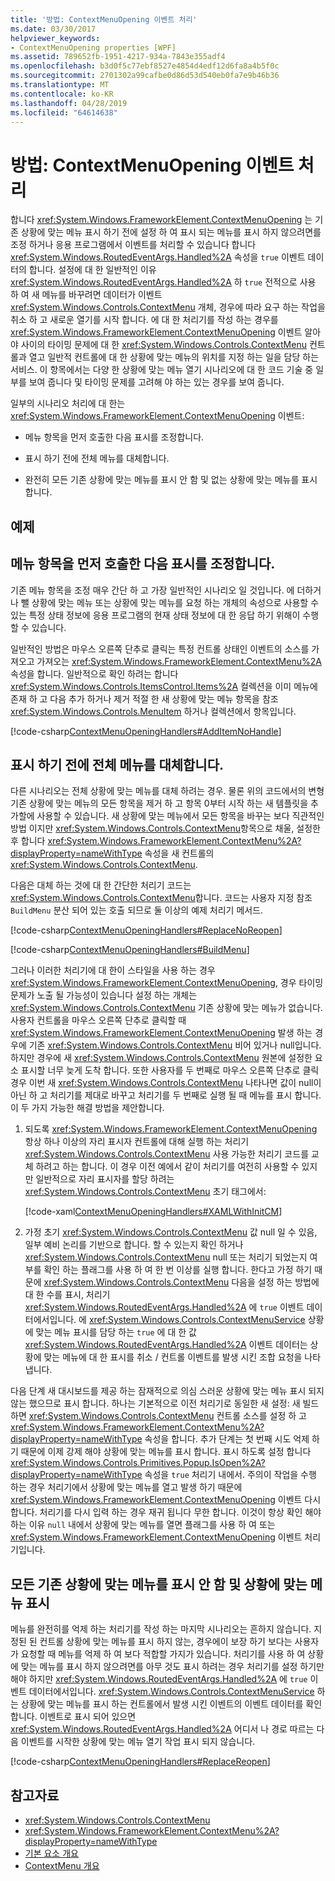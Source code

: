 ```yaml
---
title: '방법: ContextMenuOpening 이벤트 처리'
ms.date: 03/30/2017
helpviewer_keywords:
- ContextMenuOpening properties [WPF]
ms.assetid: 789652fb-1951-4217-934a-7843e355adf4
ms.openlocfilehash: b3d0f5c77ebf8527e4854d4edf12d6fa8a4b5f0c
ms.sourcegitcommit: 2701302a99cafbe0d86d53d540eb0fa7e9b46b36
ms.translationtype: MT
ms.contentlocale: ko-KR
ms.lasthandoff: 04/28/2019
ms.locfileid: "64614638"
---
```

# <a name="how-to-handle-the-contextmenuopening-event"></a>방법: ContextMenuOpening 이벤트 처리
합니다 <xref:System.Windows.FrameworkElement.ContextMenuOpening> 는 기존 상황에 맞는 메뉴 표시 하기 전에 설정 하 여 표시 되는 메뉴를 표시 하지 않으려면를 조정 하거나 응용 프로그램에서 이벤트를 처리할 수 있습니다 합니다 <xref:System.Windows.RoutedEventArgs.Handled%2A> 속성을 `true` 이벤트 데이터의 합니다. 설정에 대 한 일반적인 이유 <xref:System.Windows.RoutedEventArgs.Handled%2A> 하 `true` 전적으로 사용 하 여 새 메뉴를 바꾸려면 데이터가 이벤트 <xref:System.Windows.Controls.ContextMenu> 개체, 경우에 따라 요구 하는 작업을 취소 하 고 새로운 열기를 시작 합니다. 에 대 한 처리기를 작성 하는 경우를 <xref:System.Windows.FrameworkElement.ContextMenuOpening> 이벤트 알아야 사이의 타이밍 문제에 대 한 <xref:System.Windows.Controls.ContextMenu> 컨트롤과 열고 일반적 컨트롤에 대 한 상황에 맞는 메뉴의 위치를 지정 하는 일을 담당 하는 서비스. 이 항목에서는 다양 한 상황에 맞는 메뉴 열기 시나리오에 대 한 코드 기술 중 일부를 보여 줍니다 및 타이밍 문제를 고려해 야 하는 있는 경우를 보여 줍니다.  
  
 일부의 시나리오 처리에 대 한는 <xref:System.Windows.FrameworkElement.ContextMenuOpening> 이벤트:  
  
- 메뉴 항목을 먼저 호출한 다음 표시를 조정합니다.  
  
- 표시 하기 전에 전체 메뉴를 대체합니다.  
  
- 완전히 모든 기존 상황에 맞는 메뉴를 표시 안 함 및 없는 상황에 맞는 메뉴를 표시 합니다.  
  
## <a name="example"></a>예제  
  
## <a name="adjusting-the-menu-items-before-display"></a>메뉴 항목을 먼저 호출한 다음 표시를 조정합니다.  
 기존 메뉴 항목을 조정 매우 간단 하 고 가장 일반적인 시나리오 일 것입니다. 에 더하거나 뺄 상황에 맞는 메뉴 또는 상황에 맞는 메뉴를 요청 하는 개체의 속성으로 사용할 수 있는 특정 상태 정보에 응용 프로그램의 현재 상태 정보에 대 한 응답 하기 위해이 수행할 수 있습니다.  
  
 일반적인 방법은 마우스 오른쪽 단추로 클릭는 특정 컨트롤 상태인 이벤트의 소스를 가져오고 가져오는 <xref:System.Windows.FrameworkElement.ContextMenu%2A> 속성을 합니다. 일반적으로 확인 하려는 합니다 <xref:System.Windows.Controls.ItemsControl.Items%2A> 컬렉션을 이미 메뉴에 존재 하 고 다음 추가 하거나 제거 적절 한 새 상황에 맞는 메뉴 항목을 참조 <xref:System.Windows.Controls.MenuItem> 하거나 컬렉션에서 항목입니다.  
  
 [!code-csharp[ContextMenuOpeningHandlers#AddItemNoHandle](~/samples/snippets/csharp/VS_Snippets_Wpf/ContextMenuOpeningHandlers/CSharp/Pane1.xaml.cs#additemnohandle)]  
  
## <a name="replacing-the-entire-menu-before-display"></a>표시 하기 전에 전체 메뉴를 대체합니다.  
 다른 시나리오는 전체 상황에 맞는 메뉴를 대체 하려는 경우. 물론 위의 코드에서의 변형 기존 상황에 맞는 메뉴의 모든 항목을 제거 하 고 항목 0부터 시작 하는 새 템플릿을 추가할에 사용할 수 있습니다. 새 상황에 맞는 메뉴에서 모든 항목을 바꾸는 보다 직관적인 방법 이지만 <xref:System.Windows.Controls.ContextMenu>항목으로 채울, 설정한 후 합니다 <xref:System.Windows.FrameworkElement.ContextMenu%2A?displayProperty=nameWithType> 속성을 새 컨트롤의 <xref:System.Windows.Controls.ContextMenu>.  
  
 다음은 대체 하는 것에 대 한 간단한 처리기 코드는 <xref:System.Windows.Controls.ContextMenu>합니다. 코드는 사용자 지정 참조 `BuildMenu` 분산 되어 있는 호출 되므로 둘 이상의 예제 처리기 메서드.  
  
 [!code-csharp[ContextMenuOpeningHandlers#ReplaceNoReopen](~/samples/snippets/csharp/VS_Snippets_Wpf/ContextMenuOpeningHandlers/CSharp/Pane1.xaml.cs#replacenoreopen)]  
  
 [!code-csharp[ContextMenuOpeningHandlers#BuildMenu](~/samples/snippets/csharp/VS_Snippets_Wpf/ContextMenuOpeningHandlers/CSharp/Pane1.xaml.cs#buildmenu)]  
  
 그러나 이러한 처리기에 대 한이 스타일을 사용 하는 경우 <xref:System.Windows.FrameworkElement.ContextMenuOpening>, 경우 타이밍 문제가 노출 될 가능성이 있습니다 설정 하는 개체는 <xref:System.Windows.Controls.ContextMenu> 기존 상황에 맞는 메뉴가 없습니다. 사용자 컨트롤을 마우스 오른쪽 단추로 클릭할 때 <xref:System.Windows.FrameworkElement.ContextMenuOpening> 발생 하는 경우에 기존 <xref:System.Windows.Controls.ContextMenu> 비어 있거나 null입니다. 하지만 경우에 새 <xref:System.Windows.Controls.ContextMenu> 원본에 설정한 요소 표시할 너무 늦게 도착 합니다. 또한 사용자를 두 번째로 마우스 오른쪽 단추로 클릭 경우 이번 새 <xref:System.Windows.Controls.ContextMenu> 나타나면 값이 null이 아닌 하 고 처리기를 제대로 바꾸고 처리기를 두 번째로 실행 될 때 메뉴를 표시 합니다. 이 두 가지 가능한 해결 방법을 제안합니다.  
  
1. 되도록 <xref:System.Windows.FrameworkElement.ContextMenuOpening> 항상 하나 이상의 자리 표시자 컨트롤에 대해 실행 하는 처리기 <xref:System.Windows.Controls.ContextMenu> 사용 가능한 처리기 코드를 교체 하려고 하는 합니다. 이 경우 이전 예에서 같이 처리기를 여전히 사용할 수 있지만 일반적으로 자리 표시자를 할당 하려는 <xref:System.Windows.Controls.ContextMenu> 초기 태그에서:  
  
     [!code-xaml[ContextMenuOpeningHandlers#XAMLWithInitCM](~/samples/snippets/csharp/VS_Snippets_Wpf/ContextMenuOpeningHandlers/CSharp/Pane1.xaml#xamlwithinitcm)]  
  
2. 가정 초기 <xref:System.Windows.Controls.ContextMenu> 값 null 일 수 있음, 일부 예비 논리를 기반으로 합니다. 할 수 있는지 확인 하거나 <xref:System.Windows.Controls.ContextMenu> null 또는 처리기 되었는지 여부를 확인 하는 플래그를 사용 하 여 한 번 이상를 실행 합니다. 한다고 가정 하기 때문에 <xref:System.Windows.Controls.ContextMenu> 다음을 설정 하는 방법에 대 한 수를 표시, 처리기 <xref:System.Windows.RoutedEventArgs.Handled%2A> 에 `true` 이벤트 데이터에서입니다. 에 <xref:System.Windows.Controls.ContextMenuService> 상황에 맞는 메뉴 표시를 담당 하는 `true` 에 대 한 값 <xref:System.Windows.RoutedEventArgs.Handled%2A> 이벤트 데이터는 상황에 맞는 메뉴에 대 한 표시를 취소 / 컨트롤 이벤트를 발생 시킨 조합 요청을 나타냅니다.  
  
 다음 단계 새 대시보드를 제공 하는 잠재적으로 의심 스러운 상황에 맞는 메뉴 표시 되지 않는 했으므로 표시 합니다. 하나는 기본적으로 이전 처리기로 동일한 새 설정: 새 빌드하면 <xref:System.Windows.Controls.ContextMenu> 컨트롤 소스를 설정 하 고 <xref:System.Windows.FrameworkElement.ContextMenu%2A?displayProperty=nameWithType> 속성을 합니다. 추가 단계는 첫 번째 시도 억제 하기 때문에 이제 강제 해야 상황에 맞는 메뉴를 표시 합니다. 표시 하도록 설정 합니다 <xref:System.Windows.Controls.Primitives.Popup.IsOpen%2A?displayProperty=nameWithType> 속성을 `true` 처리기 내에서. 주의이 작업을 수행 하는 경우 처리기에서 상황에 맞는 메뉴를 열고 발생 하기 때문에 <xref:System.Windows.FrameworkElement.ContextMenuOpening> 이벤트 다시 합니다. 처리기를 다시 입력 하는 경우 재귀 됩니다 무한 합니다. 이것이 항상 확인 해야 하는 이유 `null` 내에서 상황에 맞는 메뉴를 열면 플래그를 사용 하 여 또는 <xref:System.Windows.FrameworkElement.ContextMenuOpening> 이벤트 처리기입니다.  
  
## <a name="suppressing-any-existing-context-menu-and-displaying-no-context-menu"></a>모든 기존 상황에 맞는 메뉴를 표시 안 함 및 상황에 맞는 메뉴 표시  
 메뉴를 완전히를 억제 하는 처리기를 작성 하는 마지막 시나리오는 흔하지 않습니다. 지정된 된 컨트롤 상황에 맞는 메뉴를 표시 하지 않는, 경우에이 보장 하기 보다는 사용자가 요청할 때 메뉴를 억제 하 여 보다 적합할 가지가 있습니다. 처리기를 사용 하 여 상황에 맞는 메뉴를 표시 하지 않으려면를 아무 것도 표시 하려는 경우 처리기를 설정 하기만 해야 하지만 <xref:System.Windows.RoutedEventArgs.Handled%2A> 에 `true` 이벤트 데이터에서입니다. <xref:System.Windows.Controls.ContextMenuService> 하는 상황에 맞는 메뉴를 표시 하는 컨트롤에서 발생 시킨 이벤트의 이벤트 데이터를 확인 합니다. 이벤트로 표시 되어 있으면 <xref:System.Windows.RoutedEventArgs.Handled%2A> 어디서 나 경로 따르는 다음 이벤트를 시작한 상황에 맞는 메뉴 열기 작업 표시 되지 않습니다.  
  
 [!code-csharp[ContextMenuOpeningHandlers#ReplaceReopen](~/samples/snippets/csharp/VS_Snippets_Wpf/ContextMenuOpeningHandlers/CSharp/Pane1.xaml.cs#replacereopen)]  
  
## <a name="see-also"></a>참고자료

- <xref:System.Windows.Controls.ContextMenu>
- <xref:System.Windows.FrameworkElement.ContextMenu%2A?displayProperty=nameWithType>
- [기본 요소 개요](base-elements-overview.md)
- [ContextMenu 개요](../controls/contextmenu-overview.md)

